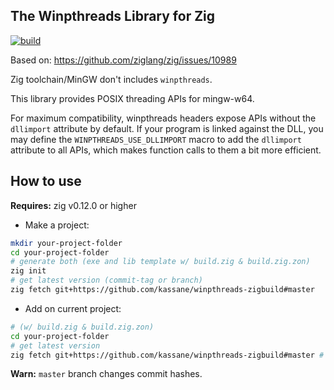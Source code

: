 The Winpthreads Library for Zig
-----------------------

[![build](https://github.com/kassane/winpthreads-zigbuild/actions/workflows/build.yml/badge.svg)](https://github.com/kassane/winpthreads-zigbuild/actions/workflows/build.yml)

Based on: https://github.com/ziglang/zig/issues/10989

Zig toolchain/MinGW don't includes `winpthreads`.

This library provides POSIX threading APIs for mingw-w64.

For maximum compatibility, winpthreads headers expose APIs without the
`dllimport` attribute by default. If your program is linked against the
DLL, you may define the `WINPTHREADS_USE_DLLIMPORT` macro to add the
`dllimport` attribute to all APIs, which makes function calls to them a
bit more efficient.


How to use
---------

**Requires:** zig v0.12.0 or higher


* Make a project:

```bash
mkdir your-project-folder
cd your-project-folder 
# generate both (exe and lib template w/ build.zig & build.zig.zon)
zig init
# get latest version (commit-tag or branch)
zig fetch git+https://github.com/kassane/winpthreads-zigbuild#master
```

* Add on current project:

```bash
# (w/ build.zig & build.zig.zon)
cd your-project-folder
# get latest version
zig fetch git+https://github.com/kassane/winpthreads-zigbuild#master # or #commit-tag
```

**Warn:** `master` branch changes commit hashes.